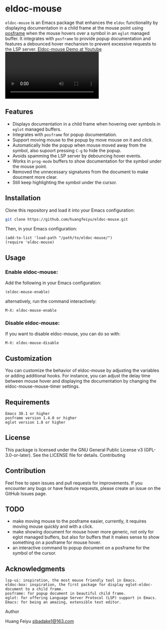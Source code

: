 # eldoc-mouse

`eldoc-mouse` is an Emacs package that enhances the `eldoc` functionality by displaying documentation in a child frame at the mouse point using [posframe](https://github.com/tumashu/posframe) when the mouse hovers over a symbol in an `eglot` managed buffer. It integrates with `posframe` to provide popup documentation and features a debounced hover mechanism to prevent excessive requests to the LSP server.
[Eldoc-mouse Demo at Youtube](https://youtu.be/XFAc4WyiJjI)
<video src="https://github.com/user-attachments/assets/5622cfd2-de0c-46e8-9276-d67615671932" controls></video>

## Features
- Displays documentation in a child frame when hovering over symbols in `eglot` managed buffers.
- Integrates with `posframe` for popup documentation.
- Support moving mouse to the popup by move mouse on it and click.
- Automatically hide the popup when mouse moved away from the symbol, also supoort pressing `C-g` to hide the popup.
- Avoids spamming the LSP server by debouncing hover events.
- Works in `prog-mode` buffers to show documentation for the symbol under the mouse point.
- Removed the unnecessary signatures from the document to make doucment more clear.
- Still keep highlighting the symbol under the cursor.

## Installation

Clone this repository and load it into your Emacs configuration:

```sh
git clone https://github.com/huangfeiyu/eldoc-mouse.git
```
Then, in your Emacs configuration:

``` elisp
(add-to-list 'load-path "/path/to/eldoc-mouse/")
(require 'eldoc-mouse)
```

## Usage
### Enable eldoc-mouse:
Add the following in your Emacs configuration:
```
(eldoc-mouse-enable)
```
alternatively, run the command interactively:
```
M-X: eldoc-mouse-enable
```
### Disable eldoc-mouse:
If you want to disable eldoc-mouse, you can do so with:
```
M-X: eldoc-mouse-disable
```
## Customization

You can customize the behavior of eldoc-mouse by adjusting the variables or adding additional hooks. For instance, you can adjust the delay time between mouse hover and displaying the documentation by changing the eldoc-mouse-mouse-timer settings.
## Requirements

    Emacs 30.1 or higher
    posframe version 1.4.0 or higher
    eglot version 1.8 or higher

## License

This package is licensed under the GNU General Public License v3 (GPL-3.0-or-later). See the LICENSE file for details.
Contributing

## Contribution
Feel free to open issues and pull requests for improvements. If you encounter any bugs or have feature requests, please create an issue on the GitHub Issues page.
## TODO 
* make moving mouse to the posframe easier, currently, it requires moving mouse quickly and with a click.
* make showing document for mouse hover more generic, not only for eglot managed buffers,  but also for buffers that it makes sense to show something on a posframe for mouse hover.
* an interactive command to popup document on a posframe for the symbol of the cursor.

## Acknowledgments

    lsp-ui: inspiration, the most mouse friendly tool in Emacs.
    eldoc-box: inspiration, the first package for display eglot-eldoc-document to a child frame.
    posframe: for popup document in beautiful child frame. 
    eglot: for offering Language Server Protocol (LSP) support in Emacs.
    Emacs: for being an amazing, extensible text editor.

Author

Huang Feiyu sibadake1@163.com

